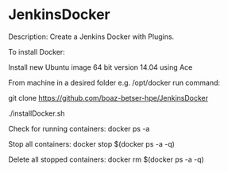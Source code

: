 # JenkinsDocker
Description:
Create a Jenkins Docker with Plugins.

To install Docker:

Install new Ubuntu image 64 bit version 14.04 using Ace

From machine in a desired folder e.g. /opt/docker run command:

git clone https://github.com/boaz-betser-hpe/JenkinsDocker

./installDocker.sh


Check for running containers:
docker ps -a

Stop all containers:
docker stop $(docker ps -a -q)

Delete all stopped containers:
docker rm $(docker ps -a -q)
